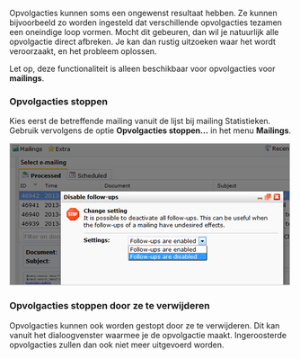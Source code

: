 Opvolgacties kunnen soms een ongewenst resultaat hebben. Ze kunnen
bijvoorbeeld zo worden ingesteld dat verschillende opvolgacties tezamen
een oneindige loop vormen. Mocht dit gebeuren, dan wil je natuurlijk
alle opvolgactie direct afbreken. Je kan dan rustig uitzoeken waar het
wordt veroorzaakt, en het probleem oplossen.

Let op, deze functionaliteit is alleen beschikbaar voor opvolgacties
voor **mailings**.

### Opvolgacties stoppen

Kies eerst de betreffende mailing vanuit de lijst bij mailing
Statistieken. Gebruik vervolgens de optie **Opvolgacties stoppen...** in
het menu **Mailings**.

![](../images/stop-followup.png)

### Opvolgacties stoppen door ze te verwijderen

Opvolgacties kunnen ook worden gestopt door ze te verwijderen. Dit kan
vanuit het dialoogvenster waarmee je de opvolgactie maakt. Ingeroosterde
opvolgacties zullen dan ook niet meer uitgevoerd worden.
